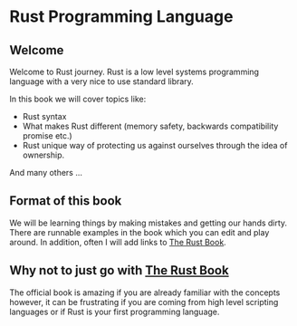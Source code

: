 # Rust Programming Language

## Welcome 

Welcome to Rust journey.
Rust is a low level systems programming language with a very nice to use standard library.

In this book we will cover topics like:

- Rust syntax
- What makes Rust different (memory safety, backwards compatibility promise etc.)
- Rust unique way of protecting us against ourselves through the idea of ownership.

And many others ...

## Format of this book

We will be learning things by making mistakes and getting our hands dirty. 
There are runnable examples in the book which you can edit and play around.
In addition, often I will add links to [The Rust Book](https://doc.rust-lang.org/stable/book/).

## Why not to just go with [The Rust Book](https://doc.rust-lang.org/stable/book/)

The official book is amazing if you are already familiar with the concepts however, it can be frustrating if you are coming from high level scripting languages or if Rust is your first programming language.
